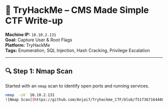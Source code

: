 # 🧠 TryHackMe – CMS Made Simple CTF Write-up

**Machine IP:** `10.10.2.131`  
**Goal:** Capture User & Root Flags  
**Platform:** TryHackMe  
**Tags:** Enumeration, SQL Injection, Hash Cracking, Privilege Escalation

---

## 🔍 Step 1: Nmap Scan

Started with an `nmap` scan to identify open ports and running services.

```bash
nmap  -sV  10.10.2.131
![Nmap Scan](https://github.com/Anjai7/Tryhackme_CTF/blob/f51f367164480e655acb46cb9d7c14fbbcf033b3/nmap.png?raw=true)
